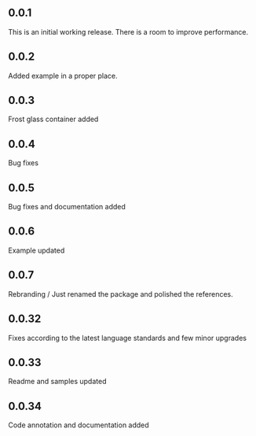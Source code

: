 ## 0.0.1
This is an initial working release. There is a room to improve performance. 
## 0.0.2
Added example in a proper place. 
## 0.0.3
Frost glass container added
## 0.0.4
Bug fixes
## 0.0.5
Bug fixes and documentation added
## 0.0.6
Example updated
## 0.0.7
Rebranding / Just renamed the package and polished the references.
## 0.0.32
Fixes according to the latest language standards and few minor upgrades
## 0.0.33
Readme and samples updated
## 0.0.34
Code annotation and documentation added